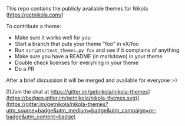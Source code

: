 This repo contains the publicly available themes for Nikola (https://getnikola.com/)

To contribute a theme:

* Make sure it works well for you
* Start a branch that puts your theme "foo" in vX/foo
* Run ``scripts/test_themes.py foo`` and see if it complains of anything
* Make sure you have a README (in markdown) in your theme
* Double check licenses for everyhing in your theme
* Do a PR

After a brief discussion it will be merged and available for everyone :-)


[![Join the chat at https://gitter.im/getnikola/nikola-themes](https://badges.gitter.im/getnikola/nikola-themes.svg)](https://gitter.im/getnikola/nikola-themes?utm_source=badge&utm_medium=badge&utm_campaign=pr-badge&utm_content=badge)